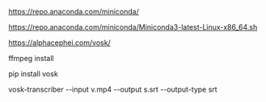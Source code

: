 https://repo.anaconda.com/miniconda/

https://repo.anaconda.com/miniconda/Miniconda3-latest-Linux-x86_64.sh

https://alphacephei.com/vosk/

ffmpeg install


pip install vosk



vosk-transcriber  --input v.mp4 --output s.srt --output-type srt
